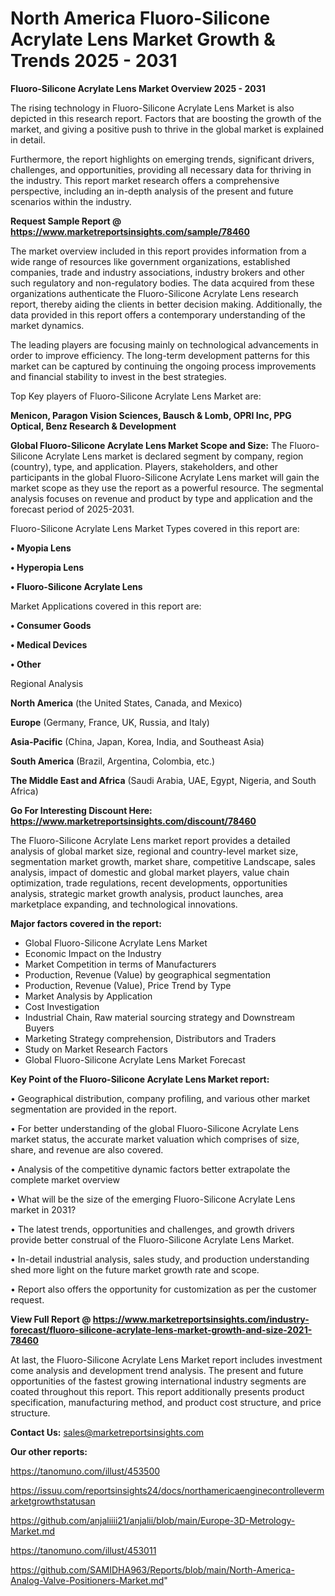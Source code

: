 # North America Fluoro-Silicone Acrylate Lens Market Growth & Trends 2025 - 2031

<Strong> Fluoro-Silicone Acrylate Lens Market Overview 2025 - 2031</strong>

The rising technology in Fluoro-Silicone Acrylate Lens Market is also depicted in this research report. Factors that are boosting the growth of the market, and giving a positive push to thrive in the global market is explained in detail.

Furthermore, the report highlights on emerging trends, significant drivers, challenges, and opportunities, providing all necessary data for thriving in the industry. This report market research offers a comprehensive perspective, including an in-depth analysis of the present and future scenarios within the industry.

<strong>Request Sample Report @ <a href=https://www.marketreportsinsights.com/sample/78460>https://www.marketreportsinsights.com/sample/78460</a></strong>

The market overview included in this report provides information from a wide range of resources like government organizations, established companies, trade and industry associations, industry brokers and other such regulatory and non-regulatory bodies. The data acquired from these organizations authenticate the Fluoro-Silicone Acrylate Lens research report, thereby aiding the clients in better decision making. Additionally, the data provided in this report offers a contemporary understanding of the market dynamics.

The leading players are focusing mainly on technological advancements in order to improve efficiency. The long-term development patterns for this market can be captured by continuing the ongoing process improvements and financial stability to invest in the best strategies.

Top Key players of Fluoro-Silicone Acrylate Lens Market are:

<strong>Menicon, Paragon Vision Sciences, Bausch & Lomb, OPRI Inc, PPG Optical, Benz Research & Development</strong>

<strong><b>Global Fluoro-Silicone Acrylate Lens Market Scope and Size:</b></strong>
The Fluoro-Silicone Acrylate Lens market is declared segment by company, region (country), type, and application. Players, stakeholders, and other participants in the global Fluoro-Silicone Acrylate Lens market will gain the market scope as they use the report as a powerful resource. The segmental analysis focuses on revenue and product by type and application and the forecast period of 2025-2031.

Fluoro-Silicone Acrylate Lens Market Types covered in this report are:

<strong>• Myopia Lens

• Hyperopia Lens

• Fluoro-Silicone Acrylate Lens</strong>

Market Applications covered in this report are:

<strong>• Consumer Goods

• Medical Devices

• Other</strong> 

Regional Analysis

<strong>North America</strong> (the United States, Canada, and Mexico)

<strong>Europe</strong> (Germany, France, UK, Russia, and Italy)

<strong>Asia-Pacific</strong> (China, Japan, Korea, India, and Southeast Asia)

<strong>South America</strong> (Brazil, Argentina, Colombia, etc.)

<strong>The Middle East and Africa</strong> (Saudi Arabia, UAE, Egypt, Nigeria, and South Africa)

<strong>Go For Interesting Discount Here: <a href=https://www.marketreportsinsights.com/discount/78460>https://www.marketreportsinsights.com/discount/78460</a></strong>

The Fluoro-Silicone Acrylate Lens market report provides a detailed analysis of global market size, regional and country-level market size, segmentation market growth, market share, competitive Landscape, sales analysis, impact of domestic and global market players, value chain optimization, trade regulations, recent developments, opportunities analysis, strategic market growth analysis, product launches, area marketplace expanding, and technological innovations.

<strong><b>Major factors covered in the report:</b></strong>
<ul>
  <li>Global Fluoro-Silicone Acrylate Lens Market </li>
  <li>Economic Impact on the Industry</li>
  <li>Market Competition in terms of Manufacturers</li>
  <li>Production, Revenue (Value) by geographical segmentation</li>
  <li>Production, Revenue (Value), Price Trend by Type</li>
  <li>Market Analysis by Application</li>
  <li>Cost Investigation</li>
  <li>Industrial Chain, Raw material sourcing strategy and Downstream Buyers</li>
  <li>Marketing Strategy comprehension, Distributors and Traders</li>
  <li>Study on Market Research Factors</li>
  <li>Global Fluoro-Silicone Acrylate Lens Market Forecast</li>
</ul>

<strong><b>Key Point of the Fluoro-Silicone Acrylate Lens Market report:</b></strong>

• Geographical distribution, company profiling, and various other market segmentation are provided in the report.

• For better understanding of the global Fluoro-Silicone Acrylate Lens market status, the accurate market valuation which comprises of size, share, and revenue are also covered.

• Analysis of the competitive dynamic factors better extrapolate the complete market overview

• What will be the size of the emerging Fluoro-Silicone Acrylate Lens market in 2031?

• The latest trends, opportunities and challenges, and growth drivers provide better construal of the Fluoro-Silicone Acrylate Lens Market.

• In-detail industrial analysis, sales study, and production understanding shed more light on the future market growth rate and scope.

• Report also offers the opportunity for customization as per the customer request.

<strong><b>View Full Report @ <a href=https://www.marketreportsinsights.com/industry-forecast/fluoro-silicone-acrylate-lens-market-growth-and-size-2021-78460>https://www.marketreportsinsights.com/industry-forecast/fluoro-silicone-acrylate-lens-market-growth-and-size-2021-78460</a></b></strong>


At last, the Fluoro-Silicone Acrylate Lens Market report includes investment come analysis and development trend analysis. The present and future opportunities of the fastest growing international industry segments are coated throughout this report. This report additionally presents product specification, manufacturing method, and product cost structure, and price structure.

<strong>Contact Us:</strong>
sales@marketreportsinsights.com

<strong>Our other reports:</strong>

<a href=https://tanomuno.com/illust/453500>https://tanomuno.com/illust/453500</a>

<a href=https://issuu.com/reportsinsights24/docs/northamericaenginecontrollevermarketgrowthstatusan>https://issuu.com/reportsinsights24/docs/northamericaenginecontrollevermarketgrowthstatusan</a>

<a href=https://github.com/anjaliiii21/anjalii/blob/main/Europe-3D-Metrology-Market.md>https://github.com/anjaliiii21/anjalii/blob/main/Europe-3D-Metrology-Market.md</a>

<a href=https://tanomuno.com/illust/453011>https://tanomuno.com/illust/453011</a>

<a href=https://github.com/SAMIDHA963/Reports/blob/main/North-America-Analog-Valve-Positioners-Market.md>https://github.com/SAMIDHA963/Reports/blob/main/North-America-Analog-Valve-Positioners-Market.md</a>"
